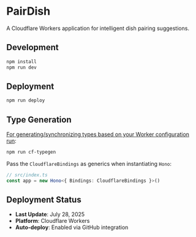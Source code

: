 # PairDish

A Cloudflare Workers application for intelligent dish pairing suggestions.

## Development

```txt
npm install
npm run dev
```

## Deployment

```txt
npm run deploy
```

## Type Generation

[For generating/synchronizing types based on your Worker configuration run](https://developers.cloudflare.com/workers/wrangler/commands/#types):

```txt
npm run cf-typegen
```

Pass the `CloudflareBindings` as generics when instantiating `Hono`:

```ts
// src/index.ts
const app = new Hono<{ Bindings: CloudflareBindings }>()
```

## Deployment Status

- **Last Update**: July 28, 2025
- **Platform**: Cloudflare Workers
- **Auto-deploy**: Enabled via GitHub integration
